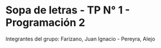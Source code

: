 # Sopa de letras - TP N° 1 - Programación 2
Integrantes del grupo: Farizano, Juan Ignacio - Pereyra, Alejo
